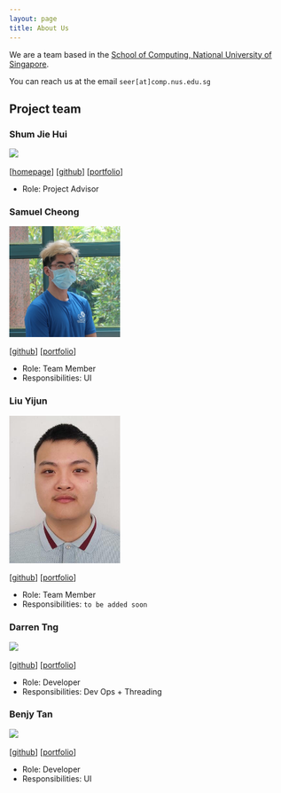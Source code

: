 ```yaml
---
layout: page
title: About Us
---
```


We are a team based in the [School of Computing, National University of Singapore](http://www.comp.nus.edu.sg).

You can reach us at the email `seer[at]comp.nus.edu.sg`

## Project team

### Shum Jie Hui

<img src="images/johndoe.png" width="200px">

[[homepage]()]
[[github](https://github.com/ShummyOwnzYou)]
[[portfolio](team/jiehui.md)]

* Role: Project Advisor

### Samuel Cheong

<img src="images/samuelcheongws.png" width="200px">

[[github](https://github.com/samuelcheongws/)]
[[portfolio](team/samuelcheonws.md)]

* Role: Team Member
* Responsibilities: UI

### Liu Yijun

<img src="images/l1uy1jun.png" width="200px">

[[github](https://github.com/L1uY1jun)]
[[portfolio](team/l1uy1jun.md)]

* Role: Team Member
* Responsibilities: `to be added soon`

### Darren Tng

<img src="images/johndoe.png" width="200px">

[[github](https://github.com/DarrenCsAcc)]
[[portfolio](team/)]

* Role: Developer
* Responsibilities: Dev Ops + Threading


### Benjy Tan

<img src="images/johndoe.png" width="200px">

[[github](https://github.com/benjytan45678)]
[[portfolio](team/)]

* Role: Developer
* Responsibilities: UI
